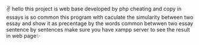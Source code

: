 ✌ hello this project is web base developed by php 
cheating and copy in essays is so common this program with caculate the simularity between two essay and show it as  precentage by the words common betwwen two essay sentence by sentences make sure you have xampp server to see the result in web page✨
